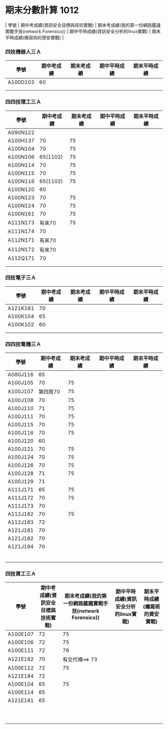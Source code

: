 # 期末分數計算 1012
| 學號 | 期中考成績(資訊安全目標與技術實戰) | 期末考成績(我的第一份網路鑑識實戰手技(network Forensics)) | 期中平時成績(資訊安全分析的linux實戰) | 期末平時成績(癮寫術的資安實戰) |

### 四技機器人三Ａ

| 學號 | 期中考成績 | 期末考成績 | 期中平時成績 | 期末平時成績 |
| ---- |  ---- |  ---- |  ---- |  ---- |  
|A100D103 |60||||
| |||||
| |||||
### 四四技環工三Ａ
| 學號 | 期中考成績 | 期末考成績 | 期中平時成績 | 期末平時成績 |
| ---- |  ---- |  ---- |  ---- |  ---- |  
|A090N122 |||||
|A100H137 | 70|75|||
|A100N104 | 70|75|||
|A100N106 |65(1102)|75|||
|A100N114 |70|75|||
|A100N115| 70|75|||
|A100N116 |65(1102)|75|||
|A100N120 |60||||
|A100N123 | 70|75|||
|A100N124 |70|75||
|A100N161 |70|75|||
|A111N173   |有來70|75|||
|A111N174 |70||||
|A112N171 |有來70||||
|A112N172 |有來70||||
|A112Q171 |70||||
| |||||
| |||||
### 四技電子三Ａ
| 學號 | 期中考成績 | 期末考成績 | 期中平時成績 | 期末平時成績 |
| ---- |  ---- |  ---- |  ---- |  ---- |  
|A121K181|70||||
|A100K104 |65||||
|A100K102 |60||||
| |||||
| |||||
### 四四技電機三Ａ
| 學號 | 期中考成績 | 期末考成績 | 期中平時成績 | 期末平時成績 |
| ---- |  ---- |  ---- |  ---- |  ---- |  
|A080J116|65||||
|A100J105|70|75|||
|A100J107 |第四周70|75|||
|A100J108 |70|75|||
|A100J110 | 71|75|||
|A100J111 |70|75|||
|A100J115 |70|75|||
|A100J116|70|75|||
|A100J120|60||||
|A100J121 |70|75|||
|A100J124|70|75|||
|A100J126 |70|75|||
|A100J128|71|75|||
|A100J129|71||||
|A111J171|65|75|||
|A111J172|70|75|||
|A111J173 |70||||
|A112J182 |70|75|||
|A112J183 |72||||
|A121J181  |70||||
|A121J182|70||||
|A121J184 |70||||
| |||||
| |||||
| |||||
| |||||
| |||||
| |||||
### 四技資工三Ａ
| 學號 | 期中考成績(資訊安全目標與技術實戰) | 期末考成績(我的第一份網路鑑識實戰手技(network Forensics)) | 期中平時成績(資訊安全分析的linux實戰) | 期末平時成績(癮寫術的資安實戰) |
| ---- |  ---- |  ---- |  ---- |  ---- |  
|A100E107|72|75|||
|A100E106 |72|75|||
|A100E111 |72|76|||
|A121E182 |70|有交代補==> 73|||
|A100E112  |72|75|||
|A121E184 |72||||
|A100E104 |65|75|||
|A100E114|65||||
|A121E181|65||||
| |||||
| |||||
| |||||
| |||||
| |||||
| |||||
| |||||
| |||||
| |||||
| |||||

